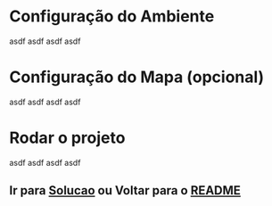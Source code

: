# Configuração do Ambiente

asdf asdf asdf asdf


# Configuração do Mapa (opcional)

asdf asdf asdf asdf


# Rodar o projeto

asdf asdf asdf asdf


## Ir para [Solucao](solucao.md) ou Voltar para o [README](README.md)
